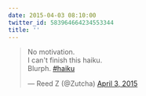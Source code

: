 ```yaml
---
date: 2015-04-03 08:10:00
twitter_id: 583964664234553344
title: ''
---
```


<blockquote class="twitter-tweet"><p lang="en" dir="ltr">No motivation.<br>I can&#39;t finish this haiku.<br>Blurph. <a href="https://twitter.com/hashtag/haiku?src=hash&amp;ref_src=twsrc%5Etfw">#haiku</a></p>&mdash; Reed Z (@Zutcha) <a href="https://twitter.com/Zutcha/status/583936877108965378?ref_src=twsrc%5Etfw">April 3, 2015</a></blockquote>
<script async src="https://platform.twitter.com/widgets.js" charset="utf-8"></script>
